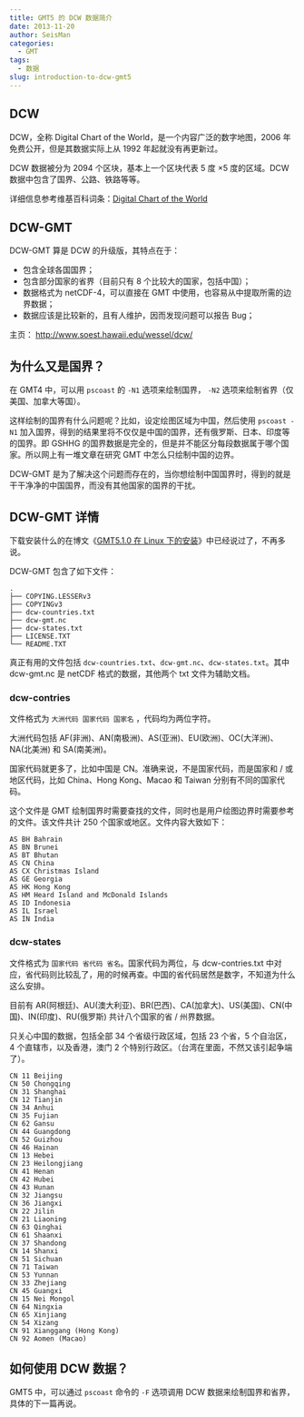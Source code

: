 ```yaml
---
title: GMT5 的 DCW 数据简介
date: 2013-11-20
author: SeisMan
categories:
  - GMT
tags:
  - 数据
slug: introduction-to-dcw-gmt5
---
```


## DCW

DCW，全称 Digital Chart of the World，是一个内容广泛的数字地图，2006 年免费公开，但是其数据实际上从 1992 年起就没有再更新过。

DCW 数据被分为 2094 个区块，基本上一个区块代表 5 度 ×5 度的区域。DCW 数据中包含了国界、公路、铁路等等。

详细信息参考维基百科词条：[Digital Chart of the World](http://en.wikipedia.org/wiki/Digital_Chart_of_the_World)

<!--more-->

## DCW-GMT

DCW-GMT 算是 DCW 的升级版，其特点在于：

-   包含全球各国国界；
-   包含部分国家的省界（目前只有 8 个比较大的国家，包括中国）；
-   数据格式为 netCDF-4，可以直接在 GMT 中使用，也容易从中提取所需的边界数据；
-   数据应该是比较新的，且有人维护，因而发现问题可以报告 Bug；

主页： <http://www.soest.hawaii.edu/wessel/dcw/>

## 为什么又是国界？

在 GMT4 中，可以用 `pscoast` 的 `-N1` 选项来绘制国界， `-N2` 选项来绘制省界（仅美国、加拿大等国）。

这样绘制的国界有什么问题呢？比如，设定绘图区域为中国，然后使用 `pscoast -N1` 加入国界，得到的结果里将不仅仅是中国的国界，还有俄罗斯、日本、印度等的国界。即 GSHHG 的国界数据是完全的，但是并不能区分每段数据属于哪个国家。所以网上有一堆文章在研究 GMT 中怎么只绘制中国的边界。

DCW-GMT 是为了解决这个问题而存在的，当你想绘制中国国界时，得到的就是干干净净的中国国界，而没有其他国家的国界的干扰。

## DCW-GMT 详情

下载安装什么的在博文《[GMT5.1.0 在 Linux 下的安装](/install-gmt5-under-linux.html)》中已经说过了，不再多说。

DCW-GMT 包含了如下文件：

    .
    ├── COPYING.LESSERv3
    ├── COPYINGv3
    ├── dcw-countries.txt
    ├── dcw-gmt.nc
    ├── dcw-states.txt
    ├── LICENSE.TXT
    └── README.TXT

真正有用的文件包括 `dcw-countries.txt`、`dcw-gmt.nc`、`dcw-states.txt`。其中 dcw-gmt.nc 是 netCDF 格式的数据，其他两个 txt 文件为辅助文档。

### dcw-contries

文件格式为 ` 大洲代码 国家代码 国家名 ` ，代码均为两位字符。

大洲代码包括 AF(非洲)、AN(南极洲)、AS(亚洲)、EU(欧洲)、OC(大洋洲)、NA(北美洲) 和 SA(南美洲)。

国家代码就更多了，比如中国是 CN。准确来说，不是国家代码，而是国家和 / 或地区代码，比如 China、Hong Kong、Macao 和 Taiwan 分别有不同的国家代码。

这个文件是 GMT 绘制国界时需要查找的文件，同时也是用户绘图边界时需要参考的文件。该文件共计 250 个国家或地区。文件内容大致如下：

    AS BH Bahrain
    AS BN Brunei
    AS BT Bhutan
    AS CN China
    AS CX Christmas Island
    AS GE Georgia
    AS HK Hong Kong
    AS HM Heard Island and McDonald Islands
    AS ID Indonesia
    AS IL Israel
    AS IN India

### dcw-states

文件格式为 ` 国家代码 省代码 省名 `。国家代码为两位，与 dcw-contries.txt 中对应，省代码则比较乱了，用的时候再查。中国的省代码居然是数字，不知道为什么这么安排。

目前有 AR(阿根廷)、AU(澳大利亚)、BR(巴西)、CA(加拿大)、US(美国)、CN(中国)、IN(印度)、RU(俄罗斯) 共计八个国家的省 / 州界数据。

只关心中国的数据，包括全部 34 个省级行政区域，包括 23 个省，5 个自治区，4 个直辖市，以及香港，澳门 2 个特别行政区。（台湾在里面，不然又该引起争端了）。

    CN 11 Beijing
    CN 50 Chongqing
    CN 31 Shanghai
    CN 12 Tianjin
    CN 34 Anhui
    CN 35 Fujian
    CN 62 Gansu
    CN 44 Guangdong
    CN 52 Guizhou
    CN 46 Hainan
    CN 13 Hebei
    CN 23 Heilongjiang
    CN 41 Henan
    CN 42 Hubei
    CN 43 Hunan
    CN 32 Jiangsu
    CN 36 Jiangxi
    CN 22 Jilin
    CN 21 Liaoning
    CN 63 Qinghai
    CN 61 Shaanxi
    CN 37 Shandong
    CN 14 Shanxi
    CN 51 Sichuan
    CN 71 Taiwan
    CN 53 Yunnan
    CN 33 Zhejiang
    CN 45 Guangxi
    CN 15 Nei Mongol
    CN 64 Ningxia
    CN 65 Xinjiang
    CN 54 Xizang
    CN 91 Xianggang (Hong Kong)
    CN 92 Aomen (Macao)

## 如何使用 DCW 数据？

GMT5 中，可以通过 `pscoast` 命令的 `-F` 选项调用 DCW 数据来绘制国界和省界，具体的下一篇再说。
